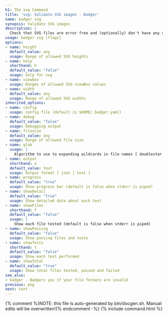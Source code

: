 ```yaml
---
h1: The svg Command
title: 'svg: Validate SVG images - Badger'
name: badger svg
synopsis: Validate SVG images
description: |
  Check that SVG files are error free and (optionally) don't have any undesirable things in them.
usage: badger svg [flags]
options:
- name: height
  default_value: any
  usage: Range of allowed SVG heights
- name: help
  shorthand: h
  default_value: "false"
  usage: help for svg
- name: viewbox
  usage: Ranges of allowed SVG viewBox values
- name: width
  default_value: any
  usage: Range of allowed SVG widths
inherited_options:
- name: config
  usage: config file (default is $HOME/.badger.yaml)
- name: debug
  default_value: "false"
  usage: Debugging output
- name: filesize
  default_value: any
  usage: Range of allowed file size
- name: glob
  usage: |
    Algorithm to use to expanding wildcards in file names [ doublestar | golang | none ]
- name: output
  shorthand: o
  default_value: text
  usage: Output format [ json | text ]
- name: progress
  default_value: "true"
  usage: Show progress bar (default is false when stderr is piped)
- name: showDetail
  default_value: "true"
  usage: Show detailed data about each test
- name: showFiles
  shorthand: f
  default_value: "false"
  usage: |
    Show each file tested (default is false when stderr is piped)
- name: showPassing
  default_value: "false"
  usage: Show passing files and tests
- name: showTests
  shorthand: t
  default_value: "false"
  usage: Show each test performed
- name: showTotal
  default_value: "true"
  usage: Show total files tested, passed and failed
see_also:
- badger - Badgers you if your file formats are invalid
previous: png
next: text
---
```

{% comment %}NOTE: this file is auto-generated by bin/docgen.sh.  Manual edits will be overwritten!{% endcomment -%}
{% include command.html %}
